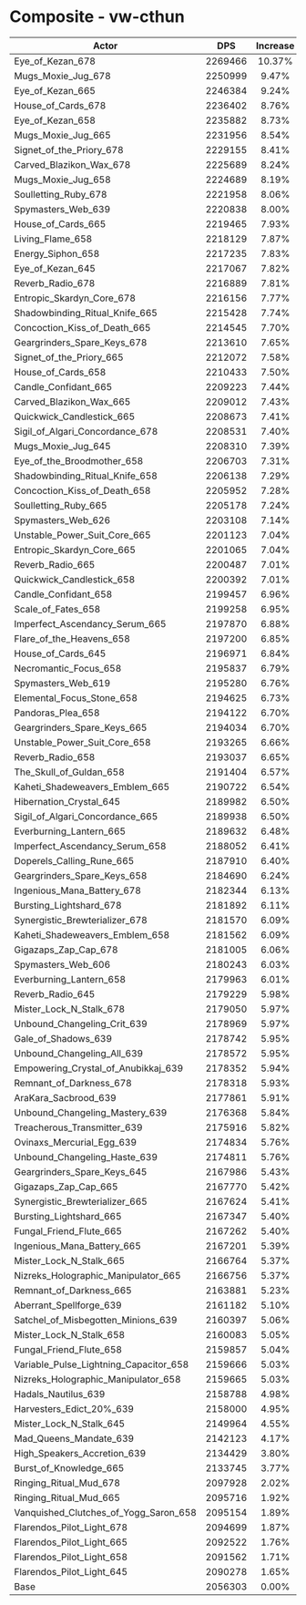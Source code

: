 # Composite - vw-cthun
| Actor | DPS | Increase |
|---|:---:|:---:|
|Eye_of_Kezan_678|2269466|10.37%|
|Mugs_Moxie_Jug_678|2250999|9.47%|
|Eye_of_Kezan_665|2246384|9.24%|
|House_of_Cards_678|2236402|8.76%|
|Eye_of_Kezan_658|2235882|8.73%|
|Mugs_Moxie_Jug_665|2231956|8.54%|
|Signet_of_the_Priory_678|2229155|8.41%|
|Carved_Blazikon_Wax_678|2225689|8.24%|
|Mugs_Moxie_Jug_658|2224689|8.19%|
|Soulletting_Ruby_678|2221958|8.06%|
|Spymasters_Web_639|2220838|8.00%|
|House_of_Cards_665|2219465|7.93%|
|Living_Flame_658|2218129|7.87%|
|Energy_Siphon_658|2217235|7.83%|
|Eye_of_Kezan_645|2217067|7.82%|
|Reverb_Radio_678|2216889|7.81%|
|Entropic_Skardyn_Core_678|2216156|7.77%|
|Shadowbinding_Ritual_Knife_665|2215428|7.74%|
|Concoction_Kiss_of_Death_665|2214545|7.70%|
|Geargrinders_Spare_Keys_678|2213610|7.65%|
|Signet_of_the_Priory_665|2212072|7.58%|
|House_of_Cards_658|2210433|7.50%|
|Candle_Confidant_665|2209223|7.44%|
|Carved_Blazikon_Wax_665|2209012|7.43%|
|Quickwick_Candlestick_665|2208673|7.41%|
|Sigil_of_Algari_Concordance_678|2208531|7.40%|
|Mugs_Moxie_Jug_645|2208310|7.39%|
|Eye_of_the_Broodmother_658|2206703|7.31%|
|Shadowbinding_Ritual_Knife_658|2206138|7.29%|
|Concoction_Kiss_of_Death_658|2205952|7.28%|
|Soulletting_Ruby_665|2205178|7.24%|
|Spymasters_Web_626|2203108|7.14%|
|Unstable_Power_Suit_Core_665|2201123|7.04%|
|Entropic_Skardyn_Core_665|2201065|7.04%|
|Reverb_Radio_665|2200487|7.01%|
|Quickwick_Candlestick_658|2200392|7.01%|
|Candle_Confidant_658|2199457|6.96%|
|Scale_of_Fates_658|2199258|6.95%|
|Imperfect_Ascendancy_Serum_665|2197870|6.88%|
|Flare_of_the_Heavens_658|2197200|6.85%|
|House_of_Cards_645|2196971|6.84%|
|Necromantic_Focus_658|2195837|6.79%|
|Spymasters_Web_619|2195280|6.76%|
|Elemental_Focus_Stone_658|2194625|6.73%|
|Pandoras_Plea_658|2194122|6.70%|
|Geargrinders_Spare_Keys_665|2194034|6.70%|
|Unstable_Power_Suit_Core_658|2193265|6.66%|
|Reverb_Radio_658|2193037|6.65%|
|The_Skull_of_Guldan_658|2191404|6.57%|
|Kaheti_Shadeweavers_Emblem_665|2190722|6.54%|
|Hibernation_Crystal_645|2189982|6.50%|
|Sigil_of_Algari_Concordance_665|2189938|6.50%|
|Everburning_Lantern_665|2189632|6.48%|
|Imperfect_Ascendancy_Serum_658|2188052|6.41%|
|Doperels_Calling_Rune_665|2187910|6.40%|
|Geargrinders_Spare_Keys_658|2184690|6.24%|
|Ingenious_Mana_Battery_678|2182344|6.13%|
|Bursting_Lightshard_678|2181892|6.11%|
|Synergistic_Brewterializer_678|2181570|6.09%|
|Kaheti_Shadeweavers_Emblem_658|2181562|6.09%|
|Gigazaps_Zap_Cap_678|2181005|6.06%|
|Spymasters_Web_606|2180243|6.03%|
|Everburning_Lantern_658|2179963|6.01%|
|Reverb_Radio_645|2179229|5.98%|
|Mister_Lock_N_Stalk_678|2179050|5.97%|
|Unbound_Changeling_Crit_639|2178969|5.97%|
|Gale_of_Shadows_639|2178742|5.95%|
|Unbound_Changeling_All_639|2178572|5.95%|
|Empowering_Crystal_of_Anubikkaj_639|2178352|5.94%|
|Remnant_of_Darkness_678|2178318|5.93%|
|AraKara_Sacbrood_639|2177861|5.91%|
|Unbound_Changeling_Mastery_639|2176368|5.84%|
|Treacherous_Transmitter_639|2175916|5.82%|
|Ovinaxs_Mercurial_Egg_639|2174834|5.76%|
|Unbound_Changeling_Haste_639|2174811|5.76%|
|Geargrinders_Spare_Keys_645|2167986|5.43%|
|Gigazaps_Zap_Cap_665|2167770|5.42%|
|Synergistic_Brewterializer_665|2167624|5.41%|
|Bursting_Lightshard_665|2167347|5.40%|
|Fungal_Friend_Flute_665|2167262|5.40%|
|Ingenious_Mana_Battery_665|2167201|5.39%|
|Mister_Lock_N_Stalk_665|2166764|5.37%|
|Nizreks_Holographic_Manipulator_665|2166756|5.37%|
|Remnant_of_Darkness_665|2163881|5.23%|
|Aberrant_Spellforge_639|2161182|5.10%|
|Satchel_of_Misbegotten_Minions_639|2160397|5.06%|
|Mister_Lock_N_Stalk_658|2160083|5.05%|
|Fungal_Friend_Flute_658|2159857|5.04%|
|Variable_Pulse_Lightning_Capacitor_658|2159666|5.03%|
|Nizreks_Holographic_Manipulator_658|2159665|5.03%|
|Hadals_Nautilus_639|2158788|4.98%|
|Harvesters_Edict_20%_639|2158000|4.95%|
|Mister_Lock_N_Stalk_645|2149964|4.55%|
|Mad_Queens_Mandate_639|2142123|4.17%|
|High_Speakers_Accretion_639|2134429|3.80%|
|Burst_of_Knowledge_665|2133745|3.77%|
|Ringing_Ritual_Mud_678|2097928|2.02%|
|Ringing_Ritual_Mud_665|2095716|1.92%|
|Vanquished_Clutches_of_Yogg_Saron_658|2095154|1.89%|
|Flarendos_Pilot_Light_678|2094699|1.87%|
|Flarendos_Pilot_Light_665|2092522|1.76%|
|Flarendos_Pilot_Light_658|2091562|1.71%|
|Flarendos_Pilot_Light_645|2090278|1.65%|
|Base|2056303|0.00%|
